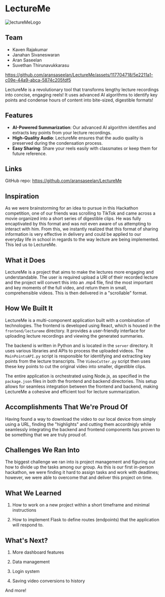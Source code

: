 ﻿# LectureMe

![lectureMeLogo](https://github.com/aransaseelan/LectureMe/assets/117704718/ab1c3ddd-5ea6-4e10-863a-8edd9aa4fba0)

## Team
- Kaven Rajakumar
- Janahan Sivaneswaran
- Aran Saseelan
- Suvethan Thirunavukkarasu

https://github.com/aransaseelan/LectureMe/assets/117704718/5e2211a1-c09e-44a9-abca-5874c205fdf5

<!-- ![LectureMe Logo](logo.png) -->

LectureMe is a revolutionary tool that transforms lengthy lecture recordings into concise, engaging reels! It uses advanced AI algorithms to identify key points and condense hours of content into bite-sized, digestible formats!

## Features

- **AI-Powered Summarization**: Our advanced AI algorithm identifies and extracts key points from your lecture recordings.
- **High-Quality Audio**: LectureMe ensures that the audio quality is preserved during the condensation process.
- **Easy Sharing**: Share your reels easily with classmates or keep them for future reference.
<!-- - **Customizable Length**: You can specify the desired length of your reel, and LectureMe will adjust accordingly. -->

<!-- ## Installation

```bash
git clone https://github.com/yourusername/LectureMe.git
cd LectureMe
pip install -r requirements.txt -->

## Links

GitHub repo: https://github.com/aransaseelan/LectureMe

## Inspiration

As we were brainstorming for an idea to pursue in this Hackathon competition, one of our friends was scrolling to TikTok and came across a movie organized into a short series of digestible clips. He was fully encaptivated by this format and was not even aware of us attempting to interact with him. From this, we instantly realized that this format of sharing information is very effective in delivery and could be applied to our everyday life in school in regards to the way lecture are being implemented. This led us to LectureMe.


## What it Does

LectureMe is a project that aims to make the lectures more engaging and understandable. The user is required upload a URl of their recorded lecture and the project will convert this into an .mp4 file, find the most important and key moments of the full video, and return them in small, comprehensible videos. This is then delivered in a "scrollable" format.


## How We Built It

LectureMe is a multi-component application built with a combination of technologies. The frontend is developed using React, which is housed in the `frontend/lectureme` directory. It provides a user-friendly interface for uploading lecture recordings and viewing the generated summaries.

The backend is written in Python and is located in the `server` directory. It uses various libraries and APIs to process the uploaded videos. The `MainPointsAPI.py` script is responsible for identifying and extracting key points from the lecture transcripts. The `VideoCutter.py` script then uses these key points to cut the original video into smaller, digestible clips.

The entire application is orchestrated using Node.js, as specified in the `package.json` files in both the frontend and backend directories. This setup allows for seamless integration between the frontend and backend, making LectureMe a cohesive and efficient tool for lecture summarization.


## Accomplishments That We're Proud Of

Having found a way to download the video to our local device from simply using a URL, finding the "highlights" and cutting them accordnigly while seamlessly integrating the backend and frontend components has proven to be something that we are truly proud of.

## Challenges We Ran Into

The biggest challenge we ran into is project management and figuring out how to divide up the tasks among our group. As this is our first in-person hackathon, we were finding it hard to assign tasks and work with deadlines; however, we were able to overcome that and deliver this project on time.


## What We Learned

1. How to work on a new project within a short timeframe and minimal instructions

2. How to implement Flask to define routes (endpoints) that the application will respond to.


## What's Next?

1. More dashboard features

2. Data management

4. Login system

5. Saving video conversions to history

And more!
